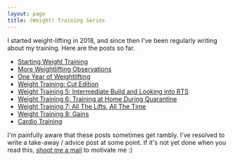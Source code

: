 ```yaml
---
layout: page
title: (Weight) Training Series
---
```


I started weight-lifting in 2018, and since then I've been regularly writing
about my training. Here are the posts so far.

- [Starting Weight Training](/weight-training)
- [More Weightlifting Observations](/weight-training-2)
- [One Year of Weightlifting](/weight-training-3)
- [Weight Training: Cut Edition](/weight-training-4)
- [Weight Training 5: Intermediate Build and Looking into RTS](/weight-training-5)
- [Weight Training 6: Training at Home During Quarantine](/weight-training-6)
- [Weight Training 7: All The Lifts, All The Time](/weight-training-7)
- [Weight Training 8: Gains](/weight-training-8)
- [Cardio Training](/cardio)

I'm painfully aware that these posts sometimes get rambly. I've resolved to
write a take-away / advice post at some point. If it's not yet done when you
read this, [shoot me a mail][mail] to motivate me :)

[mail]: mailto:norswap+training@gmail.com
